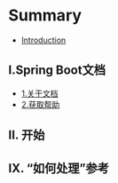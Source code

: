 # Summary

* [Introduction](README.md)

## I.Spring Boot文档

* [1.关于文档](ispring-bootwen-dang/1guan-yu-wen-dang.md)
* [2.获取帮助](ispring-bootwen-dang/2huo-qu-bang-zhu.md)

## II. 开始

## IX. “如何处理”参考

